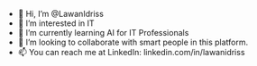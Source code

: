 - 👋 Hi, I’m @LawanIdriss
- 👀 I’m interested in IT 
- 🌱 I’m currently learning AI for IT Professionals
- 💞️ I’m looking to collaborate with smart people in this platform.
- 📫 You can reach me at LinkedIn: linkedin.com/in/lawanidriss

<!---
LawanIdriss/LawanIdriss is a ✨ special ✨ repository because its `README.md` (this file) appears on your GitHub profile.
You can click the Preview link to take a look at your changes.
--->
<!--source - https://github.com/anuraghazra/github-readme-stats
    
<details>
    <summary>Click for Languages</summary>
    <p align="center">
        <img align="center" src="https://github-readme-stats.vercel.app/api/top-langs/?username=lynnlangit&layout=compact)](https://github.com/lynnlangit/github-readme-stats" 
        <br>
    </p>
    </details> 
-->
